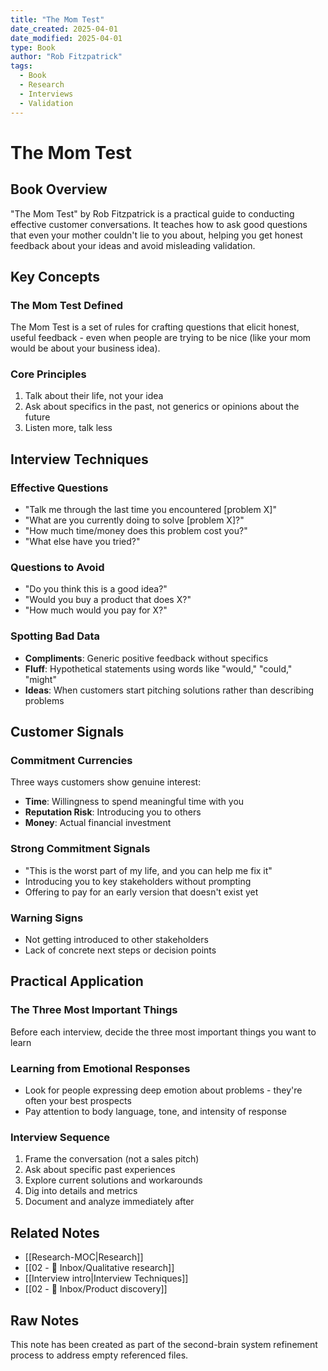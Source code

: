 ```yaml
---
title: "The Mom Test"
date_created: 2025-04-01
date_modified: 2025-04-01
type: Book
author: "Rob Fitzpatrick"
tags:
  - Book
  - Research
  - Interviews
  - Validation
---
```


# The Mom Test

## Book Overview
"The Mom Test" by Rob Fitzpatrick is a practical guide to conducting effective customer conversations. It teaches how to ask good questions that even your mother couldn't lie to you about, helping you get honest feedback about your ideas and avoid misleading validation.

## Key Concepts

### The Mom Test Defined
The Mom Test is a set of rules for crafting questions that elicit honest, useful feedback - even when people are trying to be nice (like your mom would be about your business idea).

### Core Principles
1. Talk about their life, not your idea
2. Ask about specifics in the past, not generics or opinions about the future
3. Listen more, talk less

## Interview Techniques

### Effective Questions
- "Talk me through the last time you encountered [problem X]"
- "What are you currently doing to solve [problem X]?"
- "How much time/money does this problem cost you?"
- "What else have you tried?"

### Questions to Avoid
- "Do you think this is a good idea?"
- "Would you buy a product that does X?"
- "How much would you pay for X?"

### Spotting Bad Data
- **Compliments**: Generic positive feedback without specifics
- **Fluff**: Hypothetical statements using words like "would," "could," "might"
- **Ideas**: When customers start pitching solutions rather than describing problems

## Customer Signals

### Commitment Currencies
Three ways customers show genuine interest:
- **Time**: Willingness to spend meaningful time with you
- **Reputation Risk**: Introducing you to others
- **Money**: Actual financial investment

### Strong Commitment Signals
- "This is the worst part of my life, and you can help me fix it"
- Introducing you to key stakeholders without prompting
- Offering to pay for an early version that doesn't exist yet

### Warning Signs
- Not getting introduced to other stakeholders
- Lack of concrete next steps or decision points

## Practical Application

### The Three Most Important Things
Before each interview, decide the three most important things you want to learn

### Learning from Emotional Responses
- Look for people expressing deep emotion about problems - they're often your best prospects
- Pay attention to body language, tone, and intensity of response

### Interview Sequence
1. Frame the conversation (not a sales pitch)
2. Ask about specific past experiences
3. Explore current solutions and workarounds
4. Dig into details and metrics
5. Document and analyze immediately after

## Related Notes
- [[Research-MOC|Research]]
- [[02 - 📩 Inbox/Qualitative research]]
- [[Interview intro|Interview Techniques]]
- [[02 - 📩 Inbox/Product discovery]]

## Raw Notes
This note has been created as part of the second-brain system refinement process to address empty referenced files.
